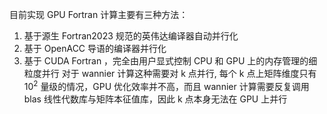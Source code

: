 目前实现 GPU Fortran 计算主要有三种方法：
1. 基于源生 Fortran2023 规范的英伟达编译器自动并行化
2. 基于 OpenACC 导语的编译器并行化
3. 基于 CUDA Fortran ，完全由用户显式控制 CPU 和 GPU 上的内存管理的细粒度并行
对于 wannier 计算这种需要对 k 点并行, 每个 k 点上矩阵维度只有 $10^2$ 量级的情况，GPU 优化效率并不高，而且 wannier 计算需要反复调用 blas 线性代数库与矩阵本征值库，因此 k 点本身无法在 GPU 上并行